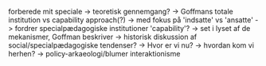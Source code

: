 forberede mit speciale
 -> teoretisk gennemgang?
    -> Goffmans totale institution vs capability approach(?)
        -> med fokus på 'indsatte' vs 'ansatte'
        -> fordrer specialpædagogiske institutioner 'capability'?
        -> set i lyset af de mekanismer, Goffman beskriver
 -> historisk diskussion af social/specialpædagogiske tendenser?
    -> Hvor er vi nu?
    -> hvordan kom vi herhen?
    -> policy-arkaeologi/blumer interaktionisme
